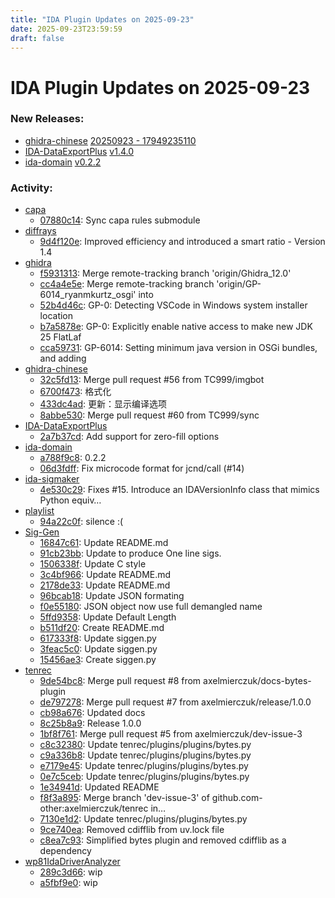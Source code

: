 ```yaml
---
title: "IDA Plugin Updates on 2025-09-23"
date: 2025-09-23T23:59:59
draft: false
---
```


# IDA Plugin Updates on 2025-09-23

### New Releases:
  - [ghidra-chinese](https://github.com/TC999/ghidra-chinese) [20250923 - 17949235110](https://github.com/TC999/ghidra-chinese/releases/tag/20250923-17949235110)
  - [IDA-DataExportPlus](https://github.com/Krietz7/IDA-DataExportPlus) [v1.4.0](https://github.com/Krietz7/IDA-DataExportPlus/releases/tag/v1.4.0)
  - [ida-domain](https://github.com/HexRaysSA/ida-domain) [v0.2.2](https://github.com/HexRaysSA/ida-domain/releases/tag/v0.2.2)

### Activity:
  - [capa](https://github.com/mandiant/capa)
    - [07880c14](https://github.com/mandiant/capa/commit/07880c14185a5c0462e9565446cbbe7fc8eeefcc): Sync capa rules submodule
  - [diffrays](https://github.com/pwnfuzz/diffrays)
    - [9d4f120e](https://github.com/pwnfuzz/diffrays/commit/9d4f120e69989523fa9f5191142214bb81da6845): Improved efficiency and introduced a smart ratio - Version 1.4
  - [ghidra](https://github.com/NationalSecurityAgency/ghidra)
    - [f5931313](https://github.com/NationalSecurityAgency/ghidra/commit/f59313131d6f60647503bb5a67d6d862263a634e): Merge remote-tracking branch 'origin/Ghidra_12.0'
    - [cc4a4e5e](https://github.com/NationalSecurityAgency/ghidra/commit/cc4a4e5ed2d8d01b12c5e45fad8245dc9457a941): Merge remote-tracking branch 'origin/GP-6014_ryanmkurtz_osgi' into
    - [52b4d46c](https://github.com/NationalSecurityAgency/ghidra/commit/52b4d46cb34034e151737b87cf9713e06f11d757): GP-0: Detecting VSCode in Windows system installer location
    - [b7a5878e](https://github.com/NationalSecurityAgency/ghidra/commit/b7a5878e353c477215d06057efe6f7d9e887b840): GP-0: Explicitly enable native access to make new JDK 25 FlatLaf
    - [cca59731](https://github.com/NationalSecurityAgency/ghidra/commit/cca597318ee07c1e7d8bea6c6bfedba626dce6ca): GP-6014: Setting minimum java version in OSGi bundles, and adding
  - [ghidra-chinese](https://github.com/TC999/ghidra-chinese)
    - [32c5fd13](https://github.com/TC999/ghidra-chinese/commit/32c5fd133657e284193019abbdcc846c0127378c): Merge pull request #56 from TC999/imgbot
    - [6700f473](https://github.com/TC999/ghidra-chinese/commit/6700f473a90c8a68df74336549e4255ee7882590): 格式化
    - [433dc4ad](https://github.com/TC999/ghidra-chinese/commit/433dc4add5aaa6ae6c393e5c14256021f79878bb): 更新：显示编译选项
    - [8abbe530](https://github.com/TC999/ghidra-chinese/commit/8abbe5302d41af378f5080be4ce9a2613ec64a79): Merge pull request #60 from TC999/sync
  - [IDA-DataExportPlus](https://github.com/Krietz7/IDA-DataExportPlus)
    - [2a7b37cd](https://github.com/Krietz7/IDA-DataExportPlus/commit/2a7b37cdf33678079f4a1d84f6b67ebbec425d8f): Add support for zero-fill options
  - [ida-domain](https://github.com/HexRaysSA/ida-domain)
    - [a788f9c8](https://github.com/HexRaysSA/ida-domain/commit/a788f9c814d90c0163742b9acbad5bac4b9def89): 0.2.2
    - [06d3fdff](https://github.com/HexRaysSA/ida-domain/commit/06d3fdff1946831829b646d882a98155564e8bbc): Fix microcode format for jcnd/call (#14)
  - [ida-sigmaker](https://github.com/mahmoudimus/ida-sigmaker)
    - [4e530c29](https://github.com/mahmoudimus/ida-sigmaker/commit/4e530c29176698552bd1594effa0a21043dfa3ea): Fixes #15. Introduce an IDAVersionInfo class that mimics Python equiv…
  - [playlist](https://github.com/TomoBossi/playlist)
    - [94a22c0f](https://github.com/TomoBossi/playlist/commit/94a22c0fa92bec861c180fac135483760680c5a8): silence :(
  - [Sig-Gen](https://github.com/tubaplayerdis/Sig-Gen)
    - [16847c61](https://github.com/tubaplayerdis/Sig-Gen/commit/16847c61e12efddaf32183051502417e9f3329fc): Update README.md
    - [91cb23bb](https://github.com/tubaplayerdis/Sig-Gen/commit/91cb23bb72fc4c242e8a3b019684d9a9798d15d4): Update to produce One line sigs.
    - [1506338f](https://github.com/tubaplayerdis/Sig-Gen/commit/1506338f11ab3c47da42e37a619189a2bcd844fe): Update C style
    - [3c4bf966](https://github.com/tubaplayerdis/Sig-Gen/commit/3c4bf96637d568e4a676796f064763eed86cd0d5): Update README.md
    - [2178de33](https://github.com/tubaplayerdis/Sig-Gen/commit/2178de33803c27cee64c0baadf32e2d53b086e5b): Update README.md
    - [96bcab18](https://github.com/tubaplayerdis/Sig-Gen/commit/96bcab18967f5ce3445a6c578e79f6633ac4b81a): Update JSON formating
    - [f0e55180](https://github.com/tubaplayerdis/Sig-Gen/commit/f0e55180e5a64810c29a6e85db21c78068c81114): JSON object now use full demangled name
    - [5ffd9358](https://github.com/tubaplayerdis/Sig-Gen/commit/5ffd9358eb969d455cb92eaf33f66fc640e6dcbd): Update Default Length
    - [b511df20](https://github.com/tubaplayerdis/Sig-Gen/commit/b511df20bf48d62831ff82158f73d522573f63ae): Create README.md
    - [617333f8](https://github.com/tubaplayerdis/Sig-Gen/commit/617333f87e763a6239a0c14ae1bfcedaacd7b2ff): Update siggen.py
    - [3feac5c0](https://github.com/tubaplayerdis/Sig-Gen/commit/3feac5c0e8050a9f22be78632628f7ea5351410b): Update siggen.py
    - [15456ae3](https://github.com/tubaplayerdis/Sig-Gen/commit/15456ae318c7b0bb1fd0b163c4243153fef1f699): Create siggen.py
  - [tenrec](https://github.com/axelmierczuk/tenrec)
    - [9de54bc8](https://github.com/axelmierczuk/tenrec/commit/9de54bc8454948b8234729898f9e12f5a9aa02b5): Merge pull request #8 from axelmierczuk/docs-bytes-plugin
    - [de797278](https://github.com/axelmierczuk/tenrec/commit/de7972787051a83763c60404dacb96509756049c): Merge pull request #7 from axelmierczuk/release/1.0.0
    - [cb98a676](https://github.com/axelmierczuk/tenrec/commit/cb98a67657a20fd5861f87d95c4cffbbf6dc93ad): Updated docs
    - [8c25b8a9](https://github.com/axelmierczuk/tenrec/commit/8c25b8a939f5c2802fb750aee82484d73f285864): Release 1.0.0
    - [1bf8f761](https://github.com/axelmierczuk/tenrec/commit/1bf8f7612a54ef0c78561a42293ceabae27611c9): Merge pull request #5 from axelmierczuk/dev-issue-3
    - [c8c32380](https://github.com/axelmierczuk/tenrec/commit/c8c3238057f4d863d54186d20b85173820cf052a): Update tenrec/plugins/plugins/bytes.py
    - [c9a336b8](https://github.com/axelmierczuk/tenrec/commit/c9a336b8fa644e8ad89061733a031cddfe11c25f): Update tenrec/plugins/plugins/bytes.py
    - [e7179e45](https://github.com/axelmierczuk/tenrec/commit/e7179e45b71013c308968d141ee20cf1adb7fdac): Update tenrec/plugins/plugins/bytes.py
    - [0e7c5ceb](https://github.com/axelmierczuk/tenrec/commit/0e7c5ceb92247cde20234f33c80e8fdc13ac28d7): Update tenrec/plugins/plugins/bytes.py
    - [1e34941d](https://github.com/axelmierczuk/tenrec/commit/1e34941dcc46962aa096027bb654fb93bf251d86): Updated README
    - [f8f3a895](https://github.com/axelmierczuk/tenrec/commit/f8f3a895a277078970bae1a8519facbc36b5a5c7): Merge branch 'dev-issue-3' of github.com-other:axelmierczuk/tenrec in…
    - [7130e1d2](https://github.com/axelmierczuk/tenrec/commit/7130e1d243b336c9f7520edcf2040f7b2e095026): Update tenrec/plugins/plugins/bytes.py
    - [9ce740ea](https://github.com/axelmierczuk/tenrec/commit/9ce740ea26253d83bcb467c7adaad449cece9ac0): Removed cdifflib from uv.lock file
    - [c8ea7c93](https://github.com/axelmierczuk/tenrec/commit/c8ea7c9379268f0461a14da6b4ebc5aa87964d4a): Simplified bytes plugin and removed cdifflib as a dependency
  - [wp81IdaDriverAnalyzer](https://github.com/fredericGette/wp81IdaDriverAnalyzer)
    - [289c3d66](https://github.com/fredericGette/wp81IdaDriverAnalyzer/commit/289c3d666e01145c0bd7c27902f5221a0be92a40): wip
    - [a5fbf9e0](https://github.com/fredericGette/wp81IdaDriverAnalyzer/commit/a5fbf9e0a190e6f5c95963d4e16bc41b5134360b): wip
